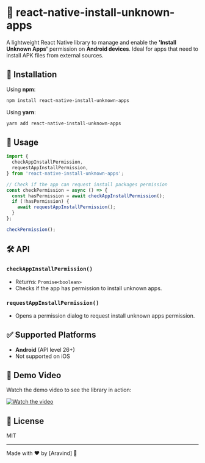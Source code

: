# 📱 react-native-install-unknown-apps

A lightweight React Native library to manage and enable the **'Install Unknown Apps'** permission on **Android devices**. Ideal for apps that need to install APK files from external sources.

## 🚀 Installation

Using **npm**:

```sh
npm install react-native-install-unknown-apps
```

Using **yarn**:

```sh
yarn add react-native-install-unknown-apps
```

## 📖 Usage

```js
import {
  checkAppInstallPermission,
  requestAppInstallPermission,
} from 'react-native-install-unknown-apps';

// Check if the app can request install packages permission
const checkPermission = async () => {
  const hasPermission = await checkAppInstallPermission();
  if (!hasPermission) {
    await requestAppInstallPermission();
  }
};

checkPermission();
```

## 🛠️ API

### `checkAppInstallPermission()`

- Returns: `Promise<boolean>`
- Checks if the app has permission to install unknown apps.

### `requestAppInstallPermission()`

- Opens a permission dialog to request install unknown apps permission.

## ✅ Supported Platforms

- **Android** (API level 26+)
- Not supported on iOS

## 🎥 Demo Video

Watch the demo video to see the library in action:

[![Watch the video](https://img.youtube.com/vi/18PS-yj3KM4/0.jpg)](https://youtube.com/shorts/18PS-yj3KM4)


## 📄 License

MIT

---

Made with ❤️ by [Aravind] 🚀